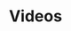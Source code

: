 ---
financial_year: 2016-17
slug: videos
layout: videos
years:
- [2015-16, /2015-16/videos, link]
- [2016-17, /2016-17/videos, active]
- [2017-18, /2017-18/videos, link]
active: videos
title: Videos
nested: false
---